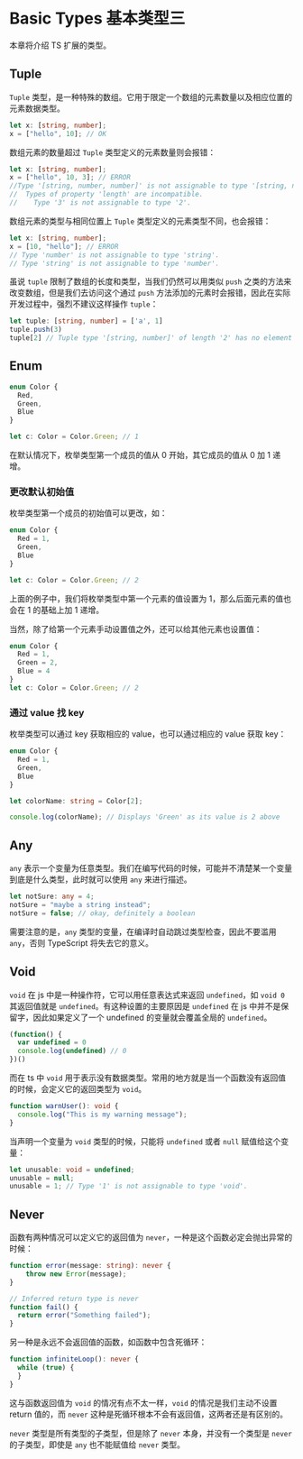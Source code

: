 # Basic Types 基本类型三

本章将介绍 TS 扩展的类型。

## Tuple

`Tuple` 类型，是一种特殊的数组。它用于限定一个数组的元素数量以及相应位置的元素数据类型。

```ts
let x: [string, number];
x = ["hello", 10]; // OK
```

数组元素的数量超过 `Tuple` 类型定义的元素数量则会报错：

```ts
let x: [string, number];
x = ["hello", 10, 3]; // ERROR
//Type '[string, number, number]' is not assignable to type '[string, number]'.
//  Types of property 'length' are incompatible.
//    Type '3' is not assignable to type '2'.
```

数组元素的类型与相同位置上 `Tuple` 类型定义的元素类型不同，也会报错：

```ts
let x: [string, number];
x = [10, "hello"]; // ERROR
// Type 'number' is not assignable to type 'string'.
// Type 'string' is not assignable to type 'number'.
```

虽说 `tuple` 限制了数组的长度和类型，当我们仍然可以用类似 `push` 之类的方法来改变数组，但是我们去访问这个通过 `push` 方法添加的元素时会报错，因此在实际开发过程中，强烈不建议这样操作 `tuple`：

```ts
let tuple: [string, number] = ['a', 1]
tuple.push(3)
tuple[2] // Tuple type '[string, number]' of length '2' has no element at index '2'.
```

## Enum

```ts
enum Color {
  Red,
  Green,
  Blue
}

let c: Color = Color.Green; // 1
```

在默认情况下，枚举类型第一个成员的值从 0 开始，其它成员的值从 0 加 1 递增。

### 更改默认初始值

枚举类型第一个成员的初始值可以更改，如：

```ts
enum Color {
  Red = 1,
  Green,
  Blue
}

let c: Color = Color.Green; // 2
```

上面的例子中，我们将枚举类型中第一个元素的值设置为 1，那么后面元素的值也会在 1 的基础上加 1 递增。

当然，除了给第一个元素手动设置值之外，还可以给其他元素也设置值：

```ts
enum Color {
  Red = 1,
  Green = 2,
  Blue = 4
}
let c: Color = Color.Green; // 2
```

### 通过 value 找 key

枚举类型可以通过 key 获取相应的 value，也可以通过相应的 value 获取 key：

```ts
enum Color {
  Red = 1,
  Green,
  Blue
}

let colorName: string = Color[2];

console.log(colorName); // Displays 'Green' as its value is 2 above
```

## Any

`any` 表示一个变量为任意类型。我们在编写代码的时候，可能并不清楚某一个变量到底是什么类型，此时就可以使用 `any` 来进行描述。

```ts
let notSure: any = 4;
notSure = "maybe a string instead";
notSure = false; // okay, definitely a boolean
```

需要注意的是，`any` 类型的变量，在编译时自动跳过类型检查，因此不要滥用 `any`，否则 TypeScript 将失去它的意义。

## Void

`void` 在 js 中是一种操作符，它可以用任意表达式来返回 `undefined`，如 `void 0` 其返回值就是 `undefined`。有这种设置的主要原因是 `undefined` 在 js 中并不是保留字，因此如果定义了一个 undefined 的变量就会覆盖全局的 `undefined`。

```js
(function() {
  var undefined = 0
  console.log(undefined) // 0
})()
```

而在 ts 中 `void` 用于表示没有数据类型。常用的地方就是当一个函数没有返回值的时候，会定义它的返回类型为 `void`。

```ts
function warnUser(): void {
  console.log("This is my warning message");
}
```

当声明一个变量为 `void` 类型的时候，只能将 `undefined` 或者 `null` 赋值给这个变量：

```ts
let unusable: void = undefined;
unusable = null;
unusable = 1; // Type '1' is not assignable to type 'void'.
```

## Never

函数有两种情况可以定义它的返回值为 `never`，一种是这个函数必定会抛出异常的时候：

```ts
function error(message: string): never {
    throw new Error(message);
}

// Inferred return type is never
function fail() {
  return error("Something failed");
}
```

另一种是永远不会返回值的函数，如函数中包含死循环：

```ts
function infiniteLoop(): never {
  while (true) {
  }
}
```

这与函数返回值为 `void` 的情况有点不太一样，`void` 的情况是我们主动不设置 return 值的，而 `never` 这种是死循环根本不会有返回值，这两者还是有区别的。

`never` 类型是所有类型的子类型，但是除了 `never` 本身，并没有一个类型是 `never` 的子类型，即使是 `any` 也不能赋值给 `never` 类型。
